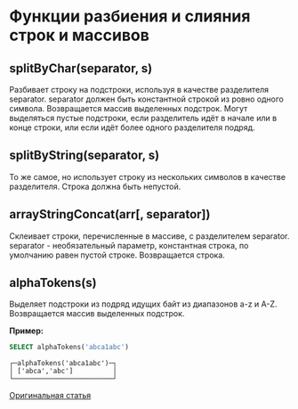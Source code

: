 # Функции разбиения и слияния строк и массивов

## splitByChar(separator, s)
Разбивает строку на подстроки, используя в качестве разделителя separator.
separator должен быть константной строкой из ровно одного символа.
Возвращается массив выделенных подстрок. Могут выделяться пустые подстроки, если разделитель идёт в начале или в конце строки, или если идёт более одного разделителя подряд.

## splitByString(separator, s)
То же самое, но использует строку из нескольких символов в качестве разделителя. Строка должна быть непустой.

## arrayStringConcat(arr\[, separator\])
Склеивает строки, перечисленные в массиве, с разделителем separator.
separator - необязательный параметр, константная строка, по умолчанию равен пустой строке.
Возвращается строка.

## alphaTokens(s)
Выделяет подстроки из подряд идущих байт из диапазонов a-z и A-Z.
Возвращается массив выделенных подстрок.

**Пример:**

```sql
SELECT alphaTokens('abca1abc')
```

```text
┌─alphaTokens('abca1abc')─┐
│ ['abca','abc']          │
└─────────────────────────┘
```
[Оригинальная статья](https://clickhouse.yandex/docs/ru/query_language/functions/splitting_merging_functions/) <!--hide-->
